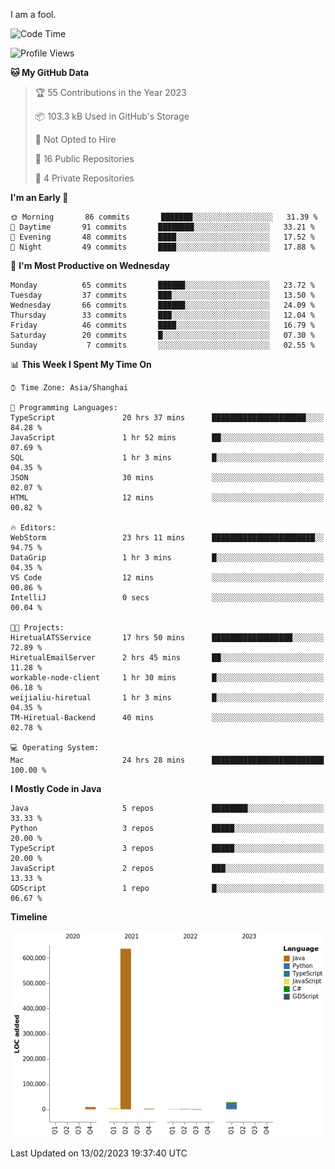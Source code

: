 I am a fool.

<!--START_SECTION:waka-->
![Code Time](http://img.shields.io/badge/Code%20Time-63%20hrs%2044%20mins-blue)

![Profile Views](http://img.shields.io/badge/Profile%20Views-45-blue)

**🐱 My GitHub Data** 

> 🏆 55 Contributions in the Year 2023
 > 
> 📦 103.3 kB Used in GitHub's Storage 
 > 
> 🚫 Not Opted to Hire
 > 
> 📜 16 Public Repositories 
 > 
> 🔑 4 Private Repositories  
 > 
**I'm an Early 🐤** 

```text
🌞 Morning       86 commits       ███████░░░░░░░░░░░░░░░░░░   31.39 % 
🌆 Daytime       91 commits       ████████░░░░░░░░░░░░░░░░░   33.21 % 
🌃 Evening       48 commits       ████░░░░░░░░░░░░░░░░░░░░░   17.52 % 
🌙 Night         49 commits       ████░░░░░░░░░░░░░░░░░░░░░   17.88 % 

```
📅 **I'm Most Productive on Wednesday** 

```text
Monday          65 commits       ██████░░░░░░░░░░░░░░░░░░░   23.72 % 
Tuesday         37 commits       ███░░░░░░░░░░░░░░░░░░░░░░   13.50 % 
Wednesday       66 commits       ██████░░░░░░░░░░░░░░░░░░░   24.09 % 
Thursday        33 commits       ███░░░░░░░░░░░░░░░░░░░░░░   12.04 % 
Friday          46 commits       ████░░░░░░░░░░░░░░░░░░░░░   16.79 % 
Saturday        20 commits       █░░░░░░░░░░░░░░░░░░░░░░░░   07.30 % 
Sunday           7 commits       ░░░░░░░░░░░░░░░░░░░░░░░░░   02.55 % 

```


📊 **This Week I Spent My Time On** 

```text
⌚︎ Time Zone: Asia/Shanghai

💬 Programming Languages: 
TypeScript               20 hrs 37 mins      █████████████████████░░░░   84.28 % 
JavaScript               1 hr 52 mins        ██░░░░░░░░░░░░░░░░░░░░░░░   07.69 % 
SQL                      1 hr 3 mins         █░░░░░░░░░░░░░░░░░░░░░░░░   04.35 % 
JSON                     30 mins             ░░░░░░░░░░░░░░░░░░░░░░░░░   02.07 % 
HTML                     12 mins             ░░░░░░░░░░░░░░░░░░░░░░░░░   00.82 % 

🔥 Editors: 
WebStorm                 23 hrs 11 mins      ███████████████████████░░   94.75 % 
DataGrip                 1 hr 3 mins         █░░░░░░░░░░░░░░░░░░░░░░░░   04.35 % 
VS Code                  12 mins             ░░░░░░░░░░░░░░░░░░░░░░░░░   00.86 % 
IntelliJ                 0 secs              ░░░░░░░░░░░░░░░░░░░░░░░░░   00.04 % 

🐱‍💻 Projects: 
HiretualATSService       17 hrs 50 mins      ██████████████████░░░░░░░   72.89 % 
HiretualEmailServer      2 hrs 45 mins       ██░░░░░░░░░░░░░░░░░░░░░░░   11.28 % 
workable-node-client     1 hr 30 mins        █░░░░░░░░░░░░░░░░░░░░░░░░   06.18 % 
weijialiu-hiretual       1 hr 3 mins         █░░░░░░░░░░░░░░░░░░░░░░░░   04.35 % 
TM-Hiretual-Backend      40 mins             ░░░░░░░░░░░░░░░░░░░░░░░░░   02.78 % 

💻 Operating System: 
Mac                      24 hrs 28 mins      █████████████████████████   100.00 % 

```

**I Mostly Code in Java** 

```text
Java                     5 repos             ████████░░░░░░░░░░░░░░░░░   33.33 % 
Python                   3 repos             █████░░░░░░░░░░░░░░░░░░░░   20.00 % 
TypeScript               3 repos             █████░░░░░░░░░░░░░░░░░░░░   20.00 % 
JavaScript               2 repos             ███░░░░░░░░░░░░░░░░░░░░░░   13.33 % 
GDScript                 1 repo              █░░░░░░░░░░░░░░░░░░░░░░░░   06.67 % 

```


**Timeline**

![Chart not found](https://raw.githubusercontent.com/VeejaLiu/VeejaLiu/master/charts/bar_graph.png) 


 Last Updated on 13/02/2023 19:37:40 UTC
<!--END_SECTION:waka-->
